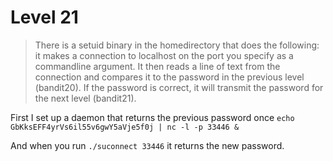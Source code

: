 # Level 21

> There is a setuid binary in the homedirectory that does the following: it makes a connection to localhost on the port you specify as a commandline argument. It then reads a line of text from the connection and compares it to the password in the previous level (bandit20). If the password is correct, it will transmit the password for the next level (bandit21).

First I set up a daemon that returns the previous password once
```echo GbKksEFF4yrVs6il55v6gwY5aVje5f0j | nc -l -p 33446 &```

And when you run `./suconnect 33446` it returns the new password.
